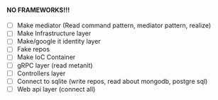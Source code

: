 #### NO FRAMEWORKS!!!

- [ ] Make mediator (Read command pattern, mediator pattern, realize)
- [ ] Make Infrastructure layer
- [ ] Make/google it identity layer 
- [ ] Fake repos
- [ ] Make IoC Container
- [ ] gRPC layer (read metanit)
- [ ] Controllers layer 
- [ ] Connect to sqlite (write repos, read about mongodb, postgre sql)
- [ ] Web api layer (connect all)